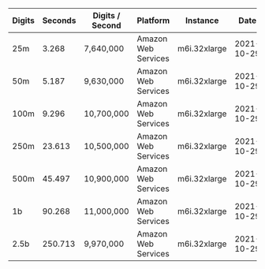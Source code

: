 | Digits | Seconds | Digits / Second | Platform | Instance | Date | Files |
| ------ | ------- | --------------- | -------- | -------- | ---- | ----- |
| 25m | 3.268 | 7,640,000 | Amazon Web Services | m6i.32xlarge | 2021-10-29 | [cfg](../Amazon%20Web%20Services/m6i.32xlarge/ArcTanh%28Pi%5E-1%29%20%5BLog-Formula%5D/ArcTanh%28Pi%5E-1%29%20-%2020211029-155433.cfg) [out](../Amazon%20Web%20Services/m6i.32xlarge/ArcTanh%28Pi%5E-1%29%20%5BLog-Formula%5D/ArcTanh%28Pi%5E-1%29%20-%2020211029-155433.out) [txt](../Amazon%20Web%20Services/m6i.32xlarge/ArcTanh%28Pi%5E-1%29%20%5BLog-Formula%5D/ArcTanh%28Pi%5E-1%29%20-%2020211029-155433.txt) |
| 50m | 5.187 | 9,630,000 | Amazon Web Services | m6i.32xlarge | 2021-10-29 | [cfg](../Amazon%20Web%20Services/m6i.32xlarge/ArcTanh%28Pi%5E-1%29%20%5BLog-Formula%5D/ArcTanh%28Pi%5E-1%29%20-%2020211029-164527.cfg) [out](../Amazon%20Web%20Services/m6i.32xlarge/ArcTanh%28Pi%5E-1%29%20%5BLog-Formula%5D/ArcTanh%28Pi%5E-1%29%20-%2020211029-164527.out) [txt](../Amazon%20Web%20Services/m6i.32xlarge/ArcTanh%28Pi%5E-1%29%20%5BLog-Formula%5D/ArcTanh%28Pi%5E-1%29%20-%2020211029-164527.txt) |
| 100m | 9.296 | 10,700,000 | Amazon Web Services | m6i.32xlarge | 2021-10-29 | [cfg](../Amazon%20Web%20Services/m6i.32xlarge/ArcTanh%28Pi%5E-1%29%20%5BLog-Formula%5D/ArcTanh%28Pi%5E-1%29%20-%2020211029-164539.cfg) [out](../Amazon%20Web%20Services/m6i.32xlarge/ArcTanh%28Pi%5E-1%29%20%5BLog-Formula%5D/ArcTanh%28Pi%5E-1%29%20-%2020211029-164539.out) [txt](../Amazon%20Web%20Services/m6i.32xlarge/ArcTanh%28Pi%5E-1%29%20%5BLog-Formula%5D/ArcTanh%28Pi%5E-1%29%20-%2020211029-164539.txt) |
| 250m | 23.613 | 10,500,000 | Amazon Web Services | m6i.32xlarge | 2021-10-29 | [cfg](../Amazon%20Web%20Services/m6i.32xlarge/ArcTanh%28Pi%5E-1%29%20%5BLog-Formula%5D/ArcTanh%28Pi%5E-1%29%20-%2020211029-164628.cfg) [out](../Amazon%20Web%20Services/m6i.32xlarge/ArcTanh%28Pi%5E-1%29%20%5BLog-Formula%5D/ArcTanh%28Pi%5E-1%29%20-%2020211029-164628.out) [txt](../Amazon%20Web%20Services/m6i.32xlarge/ArcTanh%28Pi%5E-1%29%20%5BLog-Formula%5D/ArcTanh%28Pi%5E-1%29%20-%2020211029-164628.txt) |
| 500m | 45.497 | 10,900,000 | Amazon Web Services | m6i.32xlarge | 2021-10-29 | [cfg](../Amazon%20Web%20Services/m6i.32xlarge/ArcTanh%28Pi%5E-1%29%20%5BLog-Formula%5D/ArcTanh%28Pi%5E-1%29%20-%2020211029-180815.cfg) [out](../Amazon%20Web%20Services/m6i.32xlarge/ArcTanh%28Pi%5E-1%29%20%5BLog-Formula%5D/ArcTanh%28Pi%5E-1%29%20-%2020211029-180815.out) [txt](../Amazon%20Web%20Services/m6i.32xlarge/ArcTanh%28Pi%5E-1%29%20%5BLog-Formula%5D/ArcTanh%28Pi%5E-1%29%20-%2020211029-180815.txt) |
| 1b | 90.268 | 11,000,000 | Amazon Web Services | m6i.32xlarge | 2021-10-29 | [cfg](../Amazon%20Web%20Services/m6i.32xlarge/ArcTanh%28Pi%5E-1%29%20%5BLog-Formula%5D/ArcTanh%28Pi%5E-1%29%20-%2020211029-180949.cfg) [out](../Amazon%20Web%20Services/m6i.32xlarge/ArcTanh%28Pi%5E-1%29%20%5BLog-Formula%5D/ArcTanh%28Pi%5E-1%29%20-%2020211029-180949.out) [txt](../Amazon%20Web%20Services/m6i.32xlarge/ArcTanh%28Pi%5E-1%29%20%5BLog-Formula%5D/ArcTanh%28Pi%5E-1%29%20-%2020211029-180949.txt) |
| 2.5b | 250.713 | 9,970,000 | Amazon Web Services | m6i.32xlarge | 2021-10-29 | [cfg](../Amazon%20Web%20Services/m6i.32xlarge/ArcTanh%28Pi%5E-1%29%20%5BLog-Formula%5D/ArcTanh%28Pi%5E-1%29%20-%2020211029-220007.cfg) [out](../Amazon%20Web%20Services/m6i.32xlarge/ArcTanh%28Pi%5E-1%29%20%5BLog-Formula%5D/ArcTanh%28Pi%5E-1%29%20-%2020211029-220007.out) [txt](../Amazon%20Web%20Services/m6i.32xlarge/ArcTanh%28Pi%5E-1%29%20%5BLog-Formula%5D/ArcTanh%28Pi%5E-1%29%20-%2020211029-220007.txt) |
